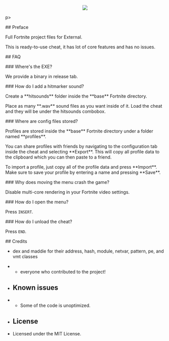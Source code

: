 ﻿<p align="center">

<img src="https://i.imgur.com/mtKemJ4.png">

</p>p>

\## Preface

Full Fortnite project files for External.

This is ready-to-use cheat, it has lot of core features and has no issues.

\## FAQ

\### Where's the EXE?

We provide a binary in release tab.

\### How do I add a hitmarker sound?

Create a \*\*hitsounds\*\* folder inside the \*\*base\*\* Fortnite directory.

Place as many \*\*.wav\*\* sound files as you want inside of it. Load the cheat and they will be under the hitsounds combobox.

\### Where are config files stored?

Profiles are stored inside the \*\*base\*\* Fortnite directory under a folder named \*\*profiles\*\*.

You can share profiles with friends by navigating to the configuration tab inside the cheat and selecting \*\*Export\*\*. This will copy all profile data to the clipboard which you can then paste to a friend.

To import a profile, just copy all of the profile data and press \*\*Import\*\*. Make sure to save your profile by entering a name and pressing \*\*Save\*\*.

\### Why does moving the menu crash the game?

Disable multi-core rendering in your Fortnite video settings.

\### How do I open the menu?

Press `INSERT`.

\### How do I unload the cheat?

Press `END`.

\## Credits

- dex and maddie for their address, hash, module, netvar, pattern, pe, and vmt classes
- - everyone who contributed to the project!

- ## Known issues
- - Some of the code is unoptimized.

- ## License
- Licensed under the MIT License.
